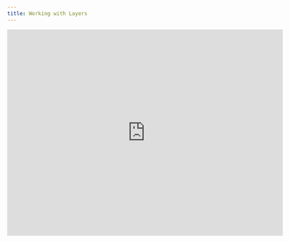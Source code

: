 ```yaml
---
title: Working with Layers
---
```


<iframe width="640" height="480" src="https://www.youtube.com/embed/Acewg_kF4n8?rel=0&amp;showinfo=0" frameborder="0" allowfullscreen></iframe>